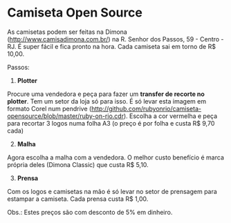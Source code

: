 Camiseta Open Source
====================

As camisetas podem ser feitas na Dimona (http://www.camisadimona.com.br/) na R. Senhor dos Passos, 59 - Centro - RJ.
É super fácil e fica pronto na hora. Cada camiseta sai em torno de R$ 10,00.

Passos:

1. **Plotter**

  Procure uma vendedora e peça para fazer um **transfer de recorte no plotter**. Tem um setor da loja só para isso. É só levar esta imagem em formato Corel num pendrive (http://github.com/rubyonrio/camiseta-opensource/blob/master/ruby-on-rio.cdr). Escolha a cor vermelha e peça para recortar 3 logos numa folha A3 (o preço é por folha e custa R$ 9,70 cada)

2. **Malha**

  Agora escolha a malha com a vendedora. O melhor custo benefício é marca própria deles (Dimona Classic) que custa R$ 5,10.

3. **Prensa**

  Com os logos e camisetas na mão é só levar no setor de prensagem para estampar a camiseta. Cada prensa custa R$ 1,00.


Obs.: Estes preços são com desconto de 5% em dinheiro.
